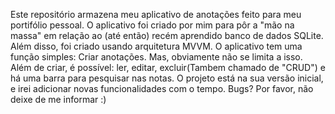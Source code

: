 Este repositório armazena meu aplicativo de anotações feito para meu portifólio pessoal. O aplicativo foi criado por mim para pôr a "mão na massa" em relação ao
(até então) recém aprendido banco de dados SQLite. Além disso, foi criado usando arquitetura MVVM.
O aplicativo tem uma função simples: Criar anotações.
Mas, obviamente não se limita a isso. Além de criar, é possível: ler, editar, excluir(Tambem chamado de "CRUD") e há uma barra para pesquisar nas notas.
O projeto está na sua versão inicial, e irei adicionar novas funcionalidades com o tempo. 
Bugs? Por favor, não deixe de me informar :)
